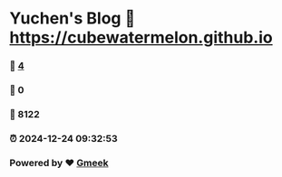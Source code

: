 # Yuchen's Blog :link: https://cubewatermelon.github.io 
### :page_facing_up: [4](https://cubewatermelon.github.io/tag.html) 
### :speech_balloon: 0 
### :hibiscus: 8122 
### :alarm_clock: 2024-12-24 09:32:53 
### Powered by :heart: [Gmeek](https://github.com/Meekdai/Gmeek)
